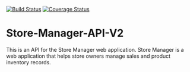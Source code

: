 [![Build Status](https://travis-ci.com/wakandavibranium/Store-Manager-API-V2.svg?branch=bg-fix-travis-yml-%23161576046)](https://travis-ci.com/wakandavibranium/Store-Manager-API-V2)  [![Coverage Status](https://coveralls.io/repos/github/wakandavibranium/Store-Manager-API-V2/badge.svg?branch=master)](https://coveralls.io/github/wakandavibranium/Store-Manager-API-V2?branch=master)

# Store-Manager-API-V2
This is an API for the Store Manager web application. Store Manager is a web application that helps store owners manage sales and product inventory records.
